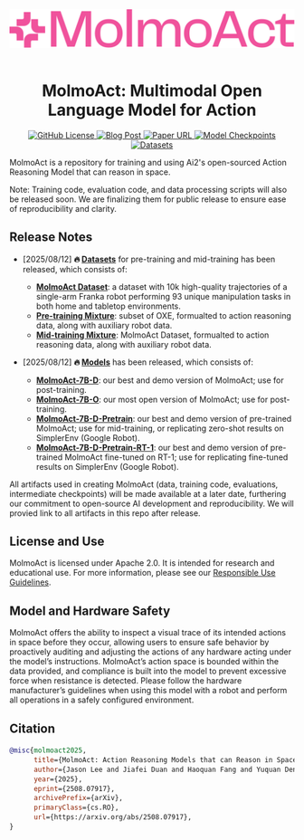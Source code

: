 <div align="center">
  <img src="assets/molmoact_logo.svg" alt="MolmoAct Logo" width="800" style="margin-left:'auto' margin-right:'auto' display:'block'"/>
  <br>
  <br>
  <h1>MolmoAct: Multimodal Open Language Model for Action</h1>
</div>

<p align="center">
  <a href="https://github.com/allenai/MolmoAct/blob/release/LICENSE">
    <img alt="GitHub License" src="https://img.shields.io/github/license/allenai/OLMo">
  </a>
  <a href="https://allenai.org/blog/molmoact">
    <img alt="Blog Post" src="https://img.shields.io/badge/MolmoAct-Blog-F0529C">
  </a>
  <a href="https://arxiv.org/abs/2508.07917">
    <img alt="Paper URL" src="https://img.shields.io/badge/arXiv-2508.07917-red?logo=arxiv">
  </a>
  <a href="https://huggingface.co/collections/allenai/molmoact-689697591a3936fba38174d7">
    <img alt="Model Checkpoints" src="https://img.shields.io/badge/%F0%9F%A4%97%20HF-Models-yellow">
  </a>
  <a href="https://huggingface.co/collections/allenai/molmoact-data-mixture-6897e583e13b6c2cf3ea2b80">
    <img alt="Datasets" src="https://img.shields.io/badge/%F0%9F%A4%97%20HF-Datasets-yellow">
  </a>
</p>

MolmoAct is a repository for training and using Ai2's open-sourced Action Reasoning Model that can reason in space.

Note: Training code, evaluation code, and data processing scripts will also be released soon. We are finalizing them for public release to ensure ease of reproducibility and clarity.


## Release Notes

- [2025/08/12] **🔥 [Datasets](https://huggingface.co/collections/allenai/molmoact-data-mixture-6897e583e13b6c2cf3ea2b80)** for pre-training and mid-training has been released, which consists of:

  - [**MolmoAct Dataset**](https://huggingface.co/datasets/allenai/MolmoAct-Dataset): a dataset with 10k high-quality trajectories of a single-arm Franka robot performing 93 unique manipulation tasks in both home and tabletop environments.
  - [**Pre-training Mixture**](https://huggingface.co/datasets/allenai/MolmoAct-Pretraining-Mixture): subset of OXE, formualted to action reasoning data, along with auxiliary robot data.
  - [**Mid-training Mixture**](https://huggingface.co/datasets/allenai/MolmoAct-Midtraining-Mixture): MolmoAct Dataset, formualted to action reasoning data, along with auxiliary robot data.

- [2025/08/12] **🔥 [Models](https://huggingface.co/collections/allenai/molmoact-689697591a3936fba38174d7)** has been released, which consists of:

  - [**MolmoAct-7B-D**](https://huggingface.co/allenai/MolmoAct-7B-D-0812): our best and demo version of MolmoAct; use for post-training.
  - [**MolmoAct-7B-O**](https://huggingface.co/allenai/MolmoAct-7B-O-0812): our most open version of MolmoAct; use for post-training.
  - [**MolmoAct-7B-D-Pretrain**](https://huggingface.co/allenai/MolmoAct-7B-D-Pretrain-0812): our best and demo version of pre-trained MolmoAct; use for mid-training, or replicating zero-shot results on SimplerEnv (Google Robot).
  - [**MolmoAct-7B-D-Pretrain-RT-1**](https://huggingface.co/allenai/MolmoAct-7B-D-Pretrain-0812): our best and demo version of pre-trained MolmoAct fine-tuned on RT-1; use for replicating fine-tuned results on SimplerEnv (Google Robot).

All artifacts used in creating MolmoAct (data, training code, evaluations, intermediate checkpoints) will be made available at a later date, furthering our commitment to open-source AI development and reproducibility. We will provied link to all artifacts in this repo after release.

## License and Use

MolmoAct is licensed under Apache 2.0. It is intended for research and educational use.
For more information, please see our [Responsible Use Guidelines](https://allenai.org/responsible-use).


## Model and Hardware Safety
MolmoAct offers the ability to inspect a visual trace of its intended actions in space before they occur, allowing users to ensure safe behavior by proactively auditing and adjusting the actions of any hardware acting under the model’s instructions. MolmoAct’s action space is bounded within the data provided, and compliance is built into the model to prevent excessive force when resistance is detected. Please follow the hardware manufacturer’s guidelines when using this model with a robot and perform all operations in a safely configured environment.


## Citation

```bibtex
@misc{molmoact2025,
      title={MolmoAct: Action Reasoning Models that can Reason in Space}, 
      author={Jason Lee and Jiafei Duan and Haoquan Fang and Yuquan Deng and Shuo Liu and Boyang Li and Bohan Fang and Jieyu Zhang and Yi Ru Wang and Sangho Lee and Winson Han and Wilbert Pumacay and Angelica Wu and Rose Hendrix and Karen Farley and Eli VanderBilt and Ali Farhadi and Dieter Fox and Ranjay Krishna},
      year={2025},
      eprint={2508.07917},
      archivePrefix={arXiv},
      primaryClass={cs.RO},
      url={https://arxiv.org/abs/2508.07917}, 
}
```

